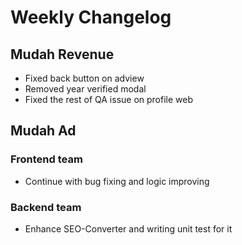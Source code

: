 # Weekly Changelog
## Mudah Revenue
- Fixed back button on adview
- Removed year verified modal
- Fixed the rest of QA issue on profile web

## Mudah Ad
### Frontend team
- Continue with bug fixing and logic improving

### Backend team
- Enhance SEO-Converter and writing unit test for it